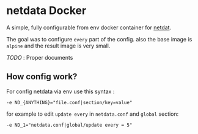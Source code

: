 # netdata Docker

A simple, fully configurable from env docker container for [netdat](https://github.com/firehol/netdata). 

The goal was to configure `every` part of the config. also the base image is `alpine` and the result image is very small. 

*TODO* : Proper documents

## How config work?

For config netdata via env use this syntax : 

``` 
-e ND_{ANYTHING}="file.conf|section/key=value"
```
for example to edit `update every` in `netdata.conf` and `global` section: 

``` 
-e ND_1="netdata.conf|global/update every = 5"
```